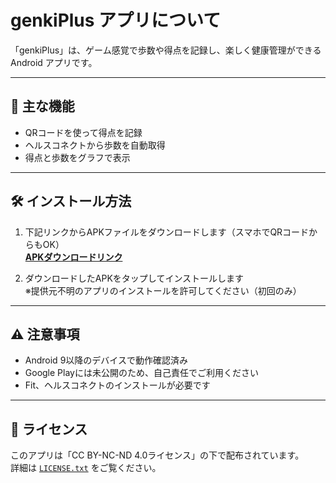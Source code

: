 # genkiPlus アプリについて

「genkiPlus」は、ゲーム感覚で歩数や得点を記録し、楽しく健康管理ができる Android アプリです。

---

## 📱 主な機能

- QRコードを使って得点を記録
- ヘルスコネクトから歩数を自動取得
- 得点と歩数をグラフで表示

---

## 🛠 インストール方法

1. 下記リンクからAPKファイルをダウンロードします（スマホでQRコードからもOK）  
   **[APKダウンロードリンク](https://github.com/◯◯/genkiPlus/releases)**

2. ダウンロードしたAPKをタップしてインストールします  
   ※提供元不明のアプリのインストールを許可してください（初回のみ）

---

## ⚠ 注意事項

- Android 9以降のデバイスで動作確認済み
- Google Playには未公開のため、自己責任でご利用ください
- Fit、ヘルスコネクトのインストールが必要です

---

## 📄 ライセンス

このアプリは「CC BY-NC-ND 4.0ライセンス」の下で配布されています。  
詳細は [`LICENSE.txt`](LICENSE.txt) をご覧ください。
